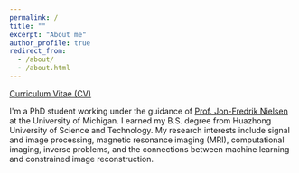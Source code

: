 ```yaml
---
permalink: /
title: ""
excerpt: "About me"
author_profile: true
redirect_from: 
  - /about/
  - /about.html
---
```


[Curriculum Vitae (CV)](https://yonglihe23.github.io/files/Yongli%20He_cv_UMich_20240619.pdf)

I'm a PhD student working under the guidance of [Prof. Jon-Fredrik Nielsen](https://websites.umich.edu/~jfnielse/) at the University of Michigan. I earned my B.S. degree from Huazhong University of Science and Technology.  My research interests include signal and image processing, magnetic resonance imaging (MRI), computational imaging, inverse problems, and the connections between machine learning and constrained image reconstruction.
